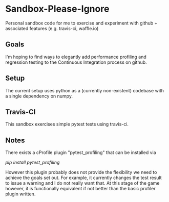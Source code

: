 # Sandbox-Please-Ignore
Personal sandbox code for me to exercise and experiment with github + associated features (e.g. travis-ci, waffle.io)

Goals
----

I'm hoping to find ways to elegantly add performance profiling and
regression testing to the Continuous Integration process on github.

Setup
----

The current setup uses python as a (currently non-existent) codebase
with a single dependency on numpy.

Travis-CI
----

This sandbox exercises simple pytest tests using travis-ci.

Notes
----

There exists a cProfile plugin "pytest_profiling" that can be installed via

*pip install pytest_profiling*

However this plugin probably does not provide the flexibility we need
to achieve the goals set out. For example, it currently changes the
test result to issue a warning and I do not really want that. At this
stage of the game however, it is functionally equivalent if not better
than the basic profiler plugin written.
